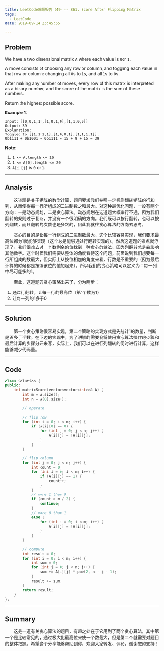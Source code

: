 ```yaml
---
title: LeetCode解题报告（49）-- 861. Score After Flipping Matrix
tags:
  - LeetCode
date: 2019-09-14 23:45:55

---
```


## Problem

We have a two dimensional matrix `A` where each value is `0`or `1`.

A move consists of choosing any row or column, and toggling each value in that row or column: changing all `0`s to `1`s, and all `1`s to `0`s.

After making any number of moves, every row of this matrix is interpreted as a binary number, and the score of the matrix is the sum of these numbers.

Return the highest possible score.

<!-- more -->

**Example 1:**

```
Input: [[0,0,1,1],[1,0,1,0],[1,1,0,0]]
Output: 39
Explanation:
Toggled to [[1,1,1,1],[1,0,0,1],[1,1,1,1]].
0b1111 + 0b1001 + 0b1111 = 15 + 9 + 15 = 39
```

**Note:**

1. `1 <= A.length <= 20`
2. `1 <= A[0].length <= 20`
3. `A[i][j]` is `0` or `1`.

------

## Analysis

&emsp;&emsp;这道题是关于矩阵的数学计算，题目要求我们按照一定规则翻转矩阵的行和列，从而使得每一行所组成的二进制数之和最大。对这种最优化问题，一般有两个方向：一是动态规划，二是贪心算法。动态规划在这道题大概率行不通，因为我们翻转的规则过于复杂，并没有一个很明确的方向。我们既可以按行翻转，也可以按列翻转，而且翻转的次数也是多次的，因此我就往贪心算法的方向去思考。

&emsp;&emsp;贪心的目的是让每一行组成的二进制数最大，这个比较容易实现，我们要求最高位都为1就能够实现（这个总是能够通过行翻转实现的）。然后这道题的难点就浮现了，我们很难去对一个数剩余的位找到一种贪心的做法，因为列翻转总是会影响其他数字。这个时候我们需要从整体的角度看待这个问题，前面说到我们想要每一行所组成的数最大，但实际上从按位相加的角度来看，行数是不重要的（因为最后计算的时候都是按照该位的值加起来），所以我们的贪心策略可以定义为：每一列中尽可能多的1。

&emsp;&emsp;至此，这道题的贪心策略出来了，分为两步：

1. 通过行翻转，让每一行的最高位（第1个数为1）
2. 让每一列的1多于0

------

## Solution

&emsp;&emsp;第一个贪心策略很容易实现，第二个策略的实现方式是先统计1的数量，判断是否多于半数。在下边的实现中，为了讲解的需要我将使用贪心算法操作的步骤和最后计算的步骤分开来写，实际上，我们可以在进行列翻转的同时进行计算，这样能够减少代码量。

------

## Code

```c++
class Solution {
public:
    int matrixScore(vector<vector<int>>& A) {
        int m = A.size();
        int n = A[0].size();
        
        // operate
        
        // flip row
        for (int i = 0; i < m; i++) {
            if (A[i][0] == 0) {
                for (int j = 0; j < n; j++) {
                    A[i][j] = !A[i][j];
                }
            }
        }
        
        // flip column
        for (int j = 0; j < n; j++) {
            int count = 0;
            for (int i = 0; i < m; i++) {
                if (A[i][j] == 1) {
                    count++;
                }
            }
            // more 1 than 0
            if (count > m / 2) {
                continue;
            }
            // more 0 than 1
            else {
                for (int i = 0; i < m; i++) {
                    A[i][j] = !A[i][j];
                }
            }
        }
        
        // compute
        int result = 0;
        for (int i = 0; i < m; i++) {
            int sum = 0;
            for (int j = 0; j < n; j++) {
                sum += A[i][j] * pow(2, n - j - 1);
            }
            result += sum;
        }
        return result;
    }
};
```

------

## Summary

&emsp;&emsp;这是一道有关贪心算法的题目，有趣之处在于它用到了两个贪心算法。其中第一个是比较常见的，通过极大化最高位来使一个数最大，但是第二个就需要对题目的整体把握。希望这个分享能够帮助到你，欢迎大家转发、评论，谢谢您的支持！
